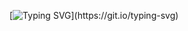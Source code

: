 [![Typing SVG](https://readme-typing-svg.demolab.com?font=Jaro&size=30&duration=4500&pause=3000&color=F79A00&vCenter=true&random=false&width=300&lines=Hello+there~)](https://git.io/typing-svg)
